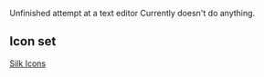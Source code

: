 
Unfinished attempt at a text editor
Currently doesn't do anything.

## Icon set
[Silk Icons](http://www.famfamfam.com/lab/icons/silk/)
